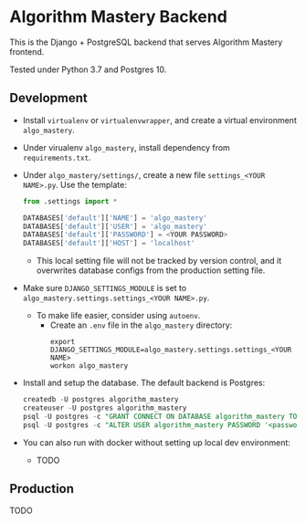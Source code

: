 # Algorithm Mastery Backend

This is the Django + PostgreSQL backend that serves Algorithm Mastery frontend.

Tested under Python 3.7 and Postgres 10.

## Development
- Install `virtualenv` or `virtualenvwrapper`, and create a virtual environment `algo_mastery`.

- Under virualenv `algo_mastery`, install dependency from `requirements.txt`.

- Under `algo_mastery/settings/`, create a new file `settings_<YOUR NAME>.py`. Use the template:
  ```python
  from .settings import *
  
  DATABASES['default']['NAME'] = 'algo_mastery'
  DATABASES['default']['USER'] = 'algo_mastery'
  DATABASES['default']['PASSWORD'] = <YOUR PASSWORD>
  DATABASES['default']['HOST'] = 'localhost'
  ``` 
  - This local setting file will not be tracked by version control, and it overwrites database configs from the 
  production setting file.

- Make sure `DJANGO_SETTINGS_MODULE` is set to `algo_mastery.settings.settings_<YOUR NAME>.py`.
  - To make life easier, consider using `autoenv`.
    - Create an `.env` file in the `algo_mastery` directory:
      ```
      export DJANGO_SETTINGS_MODULE=algo_mastery.settings.settings_<YOUR NAME>
      workon algo_mastery
      ```

- Install and setup the database. The default backend is Postgres:
  ```SQL
  createdb -U postgres algorithm_mastery
  createuser -U postgres algorithm_mastery
  psql -U postgres -c "GRANT CONNECT ON DATABASE algorithm_mastery TO algorithm_mastery;" 
  psql -U postgres -c "ALTER USER algorithm_mastery PASSWORD '<password from local setting file>'"
  ```

- You can also run with docker without setting up local dev environment:
  - TODO

## Production
TODO
